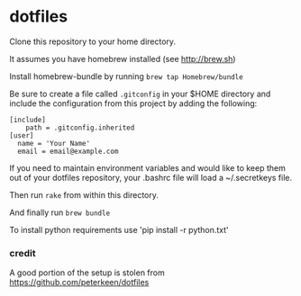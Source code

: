 # dotfiles

Clone this repository to your home directory.

It assumes you have homebrew installed (see http://brew.sh)

Install homebrew-bundle by running `brew tap Homebrew/bundle`

Be sure to create a file called `.gitconfig` in your $HOME directory and include the configuration from this project by adding the following:

```
[include]
    path = .gitconfig.inherited
[user]
  name = 'Your Name'
  email = email@example.com
```

If you need to maintain environment variables and would like to keep them out of your dotfiles repository, your .bashrc file will load a ~/.secretkeys file.

Then run `rake` from within this directory.

And finally run `brew bundle`

To install python requirements use 'pip install -r python.txt'

### credit

A good portion of the setup is stolen from https://github.com/peterkeen/dotfiles
